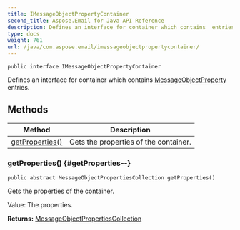 ```yaml
---
title: IMessageObjectPropertyContainer
second_title: Aspose.Email for Java API Reference
description: Defines an interface for container which contains  entries.
type: docs
weight: 761
url: /java/com.aspose.email/imessageobjectpropertycontainer/
---
```

```
public interface IMessageObjectPropertyContainer
```

Defines an interface for container which contains [MessageObjectProperty](../../com.aspose.email/messageobjectproperty) entries.
## Methods

| Method | Description |
| --- | --- |
| [getProperties()](#getProperties--) | Gets the properties of the container. |
### getProperties() {#getProperties--}
```
public abstract MessageObjectPropertiesCollection getProperties()
```


Gets the properties of the container.

Value: The properties.

**Returns:**
[MessageObjectPropertiesCollection](../../com.aspose.email/messageobjectpropertiescollection)
